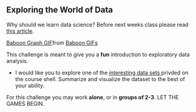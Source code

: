 ## Exploring the World of Data

Why should we learn data science? Before next weeks class please read <a href="https://towardsdatascience.com/5-reasons-why-you-should-begin-your-data-science-journey-in-2020-2b4a0a5e4239"> this article</a>.

<div class="tenor-gif-embed" data-postid="4657312" data-share-method="host" data-aspect-ratio="1.78571" data-width="100%"><a href="https://tenor.com/view/baboon-graph-gif-4657312">Baboon Graph GIF</a>from <a href="https://tenor.com/search/baboon-gifs">Baboon GIFs</a></div> <script type="text/javascript" async src="https://tenor.com/embed.js"></script>

This challenge is meant to give you a **fun** introduction to exploratory data analysis. 
* I would like you to explore one of the <a href="https://drive.google.com/drive/folders/1lQuOh4jgyZ4GioinfvCYvqRxbOgDn6Be?usp=sharing"> interesting data sets </a> privded on the course shell. Summarize and visualize the dataset to the best of your ability.  

For this challenge you may work **alone**, or in **groups of 2-3**. LET THE GAMES BEGIN.   



